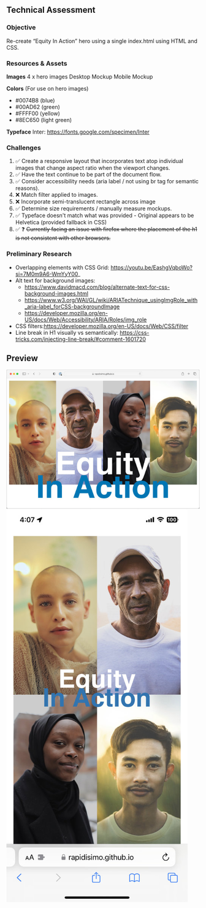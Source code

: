 ## Technical Assessment

### Objective
Re-create “Equity In Action” hero using a single index.html using HTML and CSS.

### Resources & Assets

**Images**
4 x hero images
Desktop Mockup
Mobile Mockup

**Colors** (For use on hero images)
- #0074B8 (blue)
- #00AD62 (green)
- #FFFF00 (yellow)
- #8EC650 (light green)

**Typeface**
Inter: https://fonts.google.com/specimen/Inter

### Challenges
1. ✅ Create a responsive layout that incorporates text atop individual images that change aspect ratio when the viewport changes.
2. ✅ Have the text continue to be part of the document flow.
3. ✅ Consider accessibility needs (aria label / not using br tag for semantic reasons).
4. ❌ Match filter applied to images.
5. ❌ Incorporate semi-translucent rectangle across image
6. ✅ Determine size requirements / manually measure mockups.
7. ✅ Typeface doesn't match what was provided - Original appears to be Helvetica (provided fallback in CSS)
8. ✅ ❓ ~~Currently facing an issue with firefox where the placement of the h1 is not consistent with other browsers.~~

### Preliminary Research
- Overlapping elements with CSS Grid: https://youtu.be/EashgVqboWo?si=7M0m9A6-WmYyY00_
- Alt text for background images:
    - https://www.davidmacd.com/blog/alternate-text-for-css-background-images.html
    - https://www.w3.org/WAI/GL/wiki/ARIATechnique_usingImgRole_with_aria-label_forCSS-backgroundImage
    - https://developer.mozilla.org/en-US/docs/Web/Accessibility/ARIA/Roles/img_role
- CSS filters:https://developer.mozilla.org/en-US/docs/Web/CSS/filter
- Line break in H1 visually vs semantically: https://css-tricks.com/injecting-line-break/#comment-1601720


## Preview
![App-Preview](./preview-desktop.jpg)
![App-Preview](./preview-mobile.jpg)